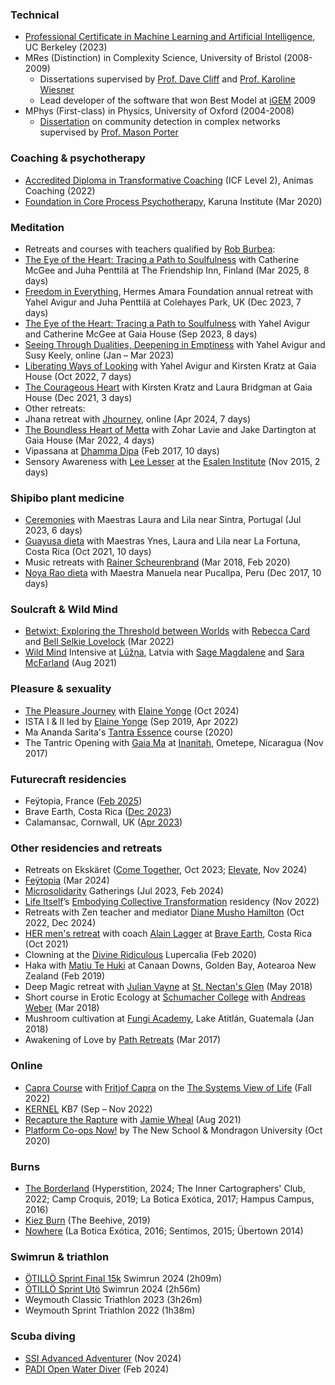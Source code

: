 ### Technical

*   [Professional Certificate in Machine Learning and Artificial Intelligence](https://em-executive.berkeley.edu/professional-certificate-machine-learning-artificial-intelligence), UC Berkeley (2023)
*   MRes (Distinction) in Complexity Science, University of Bristol (2008-2009) 
    *   Dissertations supervised by [Prof. Dave Cliff](https://en.wikipedia.org/wiki/Dave_Cliff_(computer_scientist)) and [Prof. Karoline Wiesner](https://www.karowiesner.org/)
    *   Lead developer of the software that won Best Model at [iGEM](https://igem.org/) 2009
*   MPhys (First-class) in Physics, University of Oxford (2004-2008)
    *   [Dissertation](https://stephenreid.net/reid_report_final.pdf) on community detection in complex networks supervised by [Prof. Mason Porter](https://en.wikipedia.org/wiki/Mason_Porter)

### Coaching & psychotherapy

*   [Accredited Diploma in Transformative Coaching](https://www.animascoaching.com/coach-training-course/) (ICF Level 2), Animas Coaching (2022)
*   [Foundation in Core Process Psychotherapy](https://www.karunadartmoor.co.uk/), Karuna Institute (Mar 2020)

### Meditation

*   Retreats and courses with teachers qualified by [Rob Burbea](https://hermesamara.org):
  *   [The Eye of the Heart: Tracing a Path to Soulfulness](https://nirodha.fi/retreat-03-25/) with Catherine McGee and Juha Penttilä at The Friendship Inn, Finland (Mar 2025, 8 days)
  *   [Freedom in Everything](https://hermesamara.org/), Hermes Amara Foundation annual retreat with Yahel Avigur and Juha Penttilä at Colehayes Park, UK (Dec 2023, 7 days)
  *   [The Eye of the Heart: Tracing a Path to Soulfulness](https://dharmaseed.org/retreats/5700/) with Yahel Avigur and Catherine McGee at Gaia House (Sep 2023, 8 days)
  *   [Seeing Through Dualities, Deepening in Emptiness](https://dharmacourse.org/seeing-through-dualities-deepening-in-emptiness/) with Yahel Avigur and Susy Keely, online (Jan – Mar 2023)
  *   [Liberating Ways of Looking](https://dharmaseed.org/retreats/5347) with Yahel Avigur and Kirsten Kratz at Gaia House (Oct 2022, 7 days)
  *   [The Courageous Heart](https://dharmaseed.org/retreats/5054/) with Kirsten Kratz and Laura Bridgman at Gaia House (Dec 2021, 3 days)
*   Other retreats:
  *   Jhana retreat with [Jhourney](https://pages.jhourney.io/spring-retreats), online (Apr 2024, 7 days)
  *   [The Boundless Heart of Metta](https://dharmaseed.org/retreats/5099) with Zohar Lavie and Jake Dartington at Gaia House (Mar 2022, 4 days)
  *   Vipassana at [Dhamma Dipa](https://www.dipa.dhamma.org/) (Feb 2017, 10 days)
  *   Sensory Awareness with [Lee Lesser](http://www.returntooursenses.com/) at the [Esalen Institute](https://www.esalen.org/) (Nov 2015, 2 days)


### Shipibo plant medicine

*   [Ceremonies](https://niweraoxobo.com/project/schedule) with Maestras Laura and Lila near Sintra, Portugal (Jul 2023, 6 days)
*   [Guayusa dieta](https://niweraoxobo.com/project/schedule) with Maestras Ynes, Laura and Lila near La Fortuna, Costa Rica (Oct 2021, 10 days)
*   Music retreats with [Rainer Scheurenbrand](https://open.spotify.com/artist/2ZQinGoK9FA6ohO68q65A5) (Mar 2018, Feb 2020)
*   [Noya Rao dieta](https://medium.com/@stephenreid321/dieta-with-noya-rao-part-1-welcome-to-the-jungle-23bdefec1dad) with Maestra Manuela near Pucallpa, Peru (Dec 2017, 10 days)

### Soulcraft & Wild Mind

* [Betwixt: Exploring the Threshold between Worlds](https://naturewisdom.life/event/betwixt-exploring-the-threshold-between-worlds/) with [Rebecca Card](http://naturewisdom.life/) and [Bell Selkie Lovelock](https://www.bellselkie.co.uk/) (Mar 2022)
* [Wild Mind](https://www.goodreads.com/en/book/show/16000440) Intensive at [Lūžņa](https://www.soulcraft.eu/about), Latvia with [Sage Magdalene](https://sagemagdalene.com/) and [Sara McFarland](https://www.saramcfarland.com/) (Aug 2021)

### Pleasure & sexuality

*   [The Pleasure Journey](https://www.elaineyonge.com/tpj) with [Elaine Yonge](https://www.elaineyonge.com/) (Oct 2024)
*   ISTA I & II led by [Elaine Yonge](https://www.elaineyonge.com/) (Sep 2019, Apr 2022)
*   Ma Ananda Sarita's [Tantra Essence](https://www.anandasarita.com/master-lover) course (2020)
*   The Tantric Opening with [Gaia Ma](https://gaiagasm.com/) at [Inanitah](https://www.inanitah.com/), Ometepe, Nicaragua (Nov 2017)

### Futurecraft residencies

* Feÿtopia, France ([Feb 2025](https://dandelion.events/e/futurecraft-feytopia))
* Brave Earth, Costa Rica ([Dec 2023](https://dandelion.events/e/futurecraft-brave-earth))
* Calamansac, Cornwall, UK ([Apr 2023](https://dandelion.events/e/futurecraft-residency))

### Other residencies and retreats

*   Retreats on Ekskäret ([Come Together](https://ekskaret.confetti.events/come-together-ekskaret-okt/), Oct 2023; [Elevate](https://ekskaret.confetti.events/elevate-2024-hibernate/), Nov 2024)
*   [Feÿtopia](https://feytopia.com/) (Mar 2024)
*   [Microsolidarity](https://www.microsolidarity.cc/) Gatherings (Jul 2023, Feb 2024)
*   [Life Itself](https://lifeitself.us/)’s [Embodying Collective Transformation](https://lifeitself.us/embodying-collective-transformation/) residency (Nov 2022)
*   Retreats with Zen teacher and mediator [Diane Musho Hamilton](https://www.dianemushohamilton.com/) (Oct 2022, Dec 2024)
*   [HER men's retreat](https://www.braveearth.com/experiences/her20-dp5h6) with coach [Alain Lagger](http://www.alainlagger.com/bio-2) at [Brave Earth](https://www.braveearth.com/), Costa Rica (Oct 2021)
*   Clowning at the [Divine Ridiculous](https://www.facebook.com/groups/divine.ridiculous/) Lupercalia (Feb 2020)
*   Haka with [Matiu Te Huki](https://rainbowwarrior.nz/) at Canaan Downs, Golden Bay, Aotearoa New Zealand (Feb 2019)
*   Deep Magic retreat with [Julian Vayne](https://julianvayne.com/) at [St. Nectan's Glen](https://www.st-nectansglen.co.uk/) (May 2018)
*   Short course in Erotic Ecology at [Schumacher College](https://campus.dartington.org/schumacher-college/) with [Andreas Weber](https://biologyofwonder.org/) (Mar 2018)
*   Mushroom cultivation at [Fungi Academy](http://fungiacademy.com/), Lake Atitlán, Guatemala (Jan 2018)
*   Awakening of Love by [Path Retreats](http://pathretreats.com) (Mar 2017)

### Online

*   [Capra Course](https://www.capracourse.net/) with [Fritjof Capra](https://www.fritjofcapra.net/) on the [The Systems View of Life](https://www.goodreads.com/en/book/show/18554985) (Fall 2022)
*   [KERNEL](https://kernel.community/) KB7 (Sep – Nov 2022)
*   [Recapture the Rapture](https://www.flowgenomeproject.com/future-proof-your-life) with [Jamie Wheal](https://www.flowgenomeproject.com/our-story) (Aug 2021)
*   [Platform Co-ops Now!](https://platform.coop/blog/platform-co-ops-now-2nd-edition/) by The New School & Mondragon University (Oct 2020)

### Burns

*   [The Borderland](http://theborderland.se) (Hyperstition, 2024; The Inner Cartographers' Club, 2022; Camp Croquis, 2019; La Botica Exótica, 2017; Hampus Campus, 2016)
*   [Kiez Burn](https://kiezburn.org/) (The Beehive, 2019)
*   [Nowhere](http://goingnowhere.org) (La Botica Exótica, 2016; Sentimos, 2015; Übertown 2014)

### Swimrun & triathlon

* [ÖTILLÖ Sprint Final 15k](https://otilloswimrun.com/races/otillo-sprint-final-15k-sweden/) Swimrun 2024 (2h09m)
* [ÖTILLÖ Sprint Utö](https://otilloswimrun.com/races/uto-sweden/uto-sprint/) Swimrun 2024 (2h56m)
* Weymouth Classic Triathlon 2023 (3h26m)
* Weymouth Sprint Triathlon 2022 (1h38m)

### Scuba diving

* [SSI Advanced Adventurer](https://www.divessi.com/en/advanced-training/scuba-diving/advanced-adventurer) (Nov 2024)
* [PADI Open Water Diver](https://www.padi.com/courses/open-water-diver) (Feb 2024)
